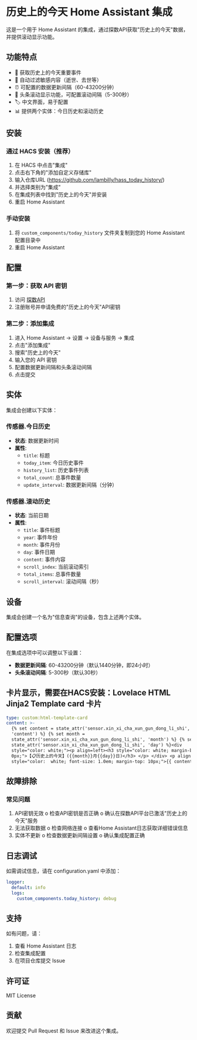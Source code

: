 # 历史上的今天 Home Assistant 集成

这是一个用于 Home Assistant 的集成，通过探数API获取"历史上的今天"数据，并提供滚动显示功能。

## 功能特点

- 📅 获取历史上的今天重要事件
- 🔄 自动过滤敏感内容（逝世、去世等）
- ⏰ 可配置的数据更新间隔（60-43200分钟）
- 📜 头条滚动显示功能，可配置滚动间隔（5-300秒）
- 🏷️ 中文界面，易于配置
- 📊 提供两个实体：今日历史和滚动历史

## 安装

### 通过 HACS 安装（推荐）

1. 在 HACS 中点击"集成"
2. 点击右下角的"添加自定义存储库"
3. 输入仓库URL (https://github.com/lambilly/hass_today_history/)
4. 并选择类别为"集成"
5. 在集成列表中找到"历史上的今天"并安装
6. 重启 Home Assistant

### 手动安装

1. 将 `custom_components/today_history` 文件夹复制到您的 Home Assistant 配置目录中
2. 重启 Home Assistant

## 配置

### 第一步：获取 API 密钥

1. 访问 [探数API](https://www.tanshuapi.com/)
2. 注册账号并申请免费的"历史上的今天"API密钥

### 第二步：添加集成

1. 进入 Home Assistant → 设置 → 设备与服务 → 集成
2. 点击"添加集成"
3. 搜索"历史上的今天"
4. 输入您的 API 密钥
5. 配置数据更新间隔和头条滚动间隔
6. 点击提交

## 实体

集成会创建以下实体：

### 传感器.今日历史
- **状态**: 数据更新时间
- **属性**:
  - `title`: 标题
  - `today_item`: 今日历史事件
  - `history_list`: 历史事件列表
  - `total_count`: 总事件数量
  - `update_interval`: 数据更新间隔（分钟）

### 传感器.滚动历史
- **状态**: 当前日期
- **属性**:
  - `title`: 事件标题
  - `year`: 事件年份
  - `month`: 事件月份
  - `day`: 事件日期
  - `content`: 事件内容
  - `scroll_index`: 当前滚动索引
  - `total_items`: 总事件数量
  - `scroll_interval`: 滚动间隔（秒）

## 设备

集成会创建一个名为"信息查询"的设备，包含上述两个实体。

## 配置选项

在集成选项中可以调整以下设置：

- **数据更新间隔**: 60-43200分钟（默认1440分钟，即24小时）
- **头条滚动间隔**: 5-300秒（默认30秒）

## 卡片显示，需要在HACS安装：Lovelace HTML Jinja2 Template card 卡片

```yaml
type: custom:html-template-card
content: >-
  {% set content = state_attr('sensor.xin_xi_cha_xun_gun_dong_li_shi',
  'content') %} {% set month =
  state_attr('sensor.xin_xi_cha_xun_gun_dong_li_shi', 'month') %} {% set day =
  state_attr('sensor.xin_xi_cha_xun_gun_dong_li_shi', 'day') %}<div 
  style="color: white;"><p align=left><h3 style="color: white; margin-bottom:
  0px;">【📋历史上的今天】({{month}}月{{day}}日)</h3> </p> </div> <p align= left
  style="color:  white; font-size: 1.0em; margin-top: 10px;">{{ content }}</p>
```
## 故障排除
### 常见问题
1.	API密钥无效
o	检查API密钥是否正确
o	确认在探数API平台已激活"历史上的今天"服务
2.	无法获取数据
o	检查网络连接
o	查看Home Assistant日志获取详细错误信息
3.	实体不更新
o	检查数据更新间隔设置
o	确认集成配置正确

## 日志调试
如需调试信息，请在 configuration.yaml 中添加：

```yaml
logger:
  default: info
  logs:
    custom_components.today_history: debug
```
## 支持
如有问题，请：
1.	查看 Home Assistant 日志
2.	检查集成配置
3.	在项目仓库提交 Issue

## 许可证
MIT License

## 贡献
欢迎提交 Pull Request 和 Issue 来改进这个集成。

